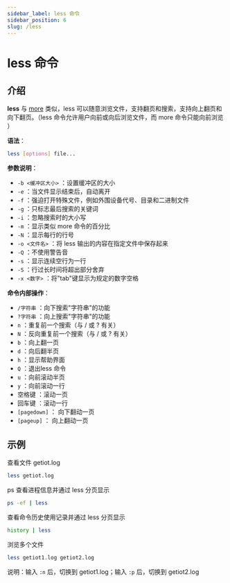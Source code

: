 ```yaml
---
sidebar_label: less 命令
sidebar_position: 6
slug: /less
---
```


# less 命令



## 介绍

**less** 与 [more](/linux-command/more) 类似，less 可以随意浏览文件，支持翻页和搜索，支持向上翻页和向下翻页。（less 命令允许用户向前或向后浏览文件，而 more 命令只能向前浏览 ）

**语法**：

```bash
less [options] file...
```

**参数说明**：

- `-b <缓冲区大小>` ：设置缓冲区的大小
- `-e` ：当文件显示结束后，自动离开
- `-f` ：强迫打开特殊文件，例如外围设备代号、目录和二进制文件
- `-g` ：只标志最后搜索的关键词
- `-i` ：忽略搜索时的大小写
- `-m` ：显示类似 more 命令的百分比
- `-N` ：显示每行的行号
- `-o <文件名>` ：将 less 输出的内容在指定文件中保存起来
- `-Q` ：不使用警告音
- `-s` ：显示连续空行为一行
- `-S` ：行过长时间将超出部分舍弃
- `-x <数字>` ：将"tab"键显示为规定的数字空格

**命令内部操作**：

- `/字符串` ：向下搜索"字符串"的功能
- `?字符串` ：向上搜索"字符串"的功能
- `n` ：重复前一个搜索（与 / 或 ? 有关）
- `N` ：反向重复前一个搜索（与 / 或 ? 有关）
- `b` ：向上翻一页
- `d` ：向后翻半页
- `h` ：显示帮助界面
- `Q` ：退出less 命令
- `u` ：向前滚动半页
- `y` ：向前滚动一行
- 空格键 ：滚动一页
- 回车键 ：滚动一行
- `[pagedown]` ： 向下翻动一页
- `[pageup]` ： 向上翻动一页



## 示例

查看文件 getiot.log

```bash
less getiot.log
```

ps 查看进程信息并通过 less 分页显示

```bash
ps -ef | less
```

查看命令历史使用记录并通过 less 分页显示

```bash
history | less
```

浏览多个文件

```bash
less getiot1.log getiot2.log
```

说明：输入 `:n` 后，切换到 getiot1.log；输入 `:p` 后，切换到 getiot2.log